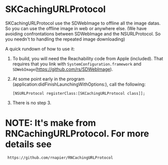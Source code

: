 # SKCachingURLProtocol

  SKCachingURLProtocol use the SDWebImage to offline all the image datas.  So you can use
      the offline image in web or anywhere else.
  (We have avoiding confrontations between SDWebImage and the NSURLProtocol. So you needn't to handling the repeated image downloading)

  A quick rundown of how to use it:

  1. To build, you will need the Reachability code from Apple (included). That requires that you link with
    `SystemConfiguration.framework` and `SDWebImage`(https://github.com/rs/SDWebImage).

  2. At some point early in the program (application:didFinishLaunchingWithOptions:),
    call the following:

      `[NSURLProtocol registerClass:[SKCachingURLProtocol class]];`

  3. There is no step 3.


  # NOTE: It's make from RNCachingURLProtocol. For more details see
     https://github.com/rnapier/RNCachingURLProtocol
